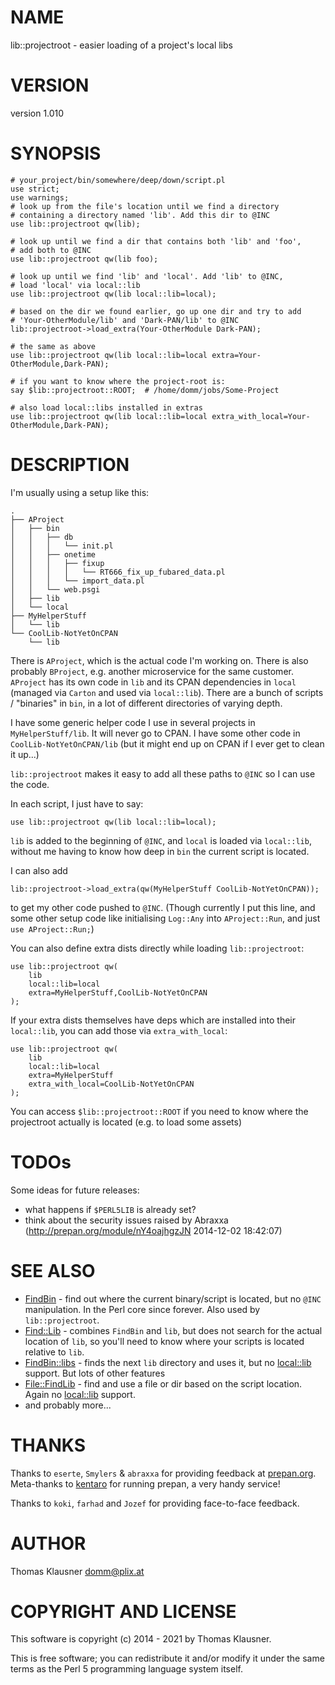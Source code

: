# NAME

lib::projectroot - easier loading of a project's local libs

# VERSION

version 1.010

# SYNOPSIS

    # your_project/bin/somewhere/deep/down/script.pl
    use strict;
    use warnings;
    # look up from the file's location until we find a directory
    # containing a directory named 'lib'. Add this dir to @INC
    use lib::projectroot qw(lib);

    # look up until we find a dir that contains both 'lib' and 'foo',
    # add both to @INC
    use lib::projectroot qw(lib foo);

    # look up until we find 'lib' and 'local'. Add 'lib' to @INC,
    # load 'local' via local::lib
    use lib::projectroot qw(lib local::lib=local);

    # based on the dir we found earlier, go up one dir and try to add
    # 'Your-OtherModule/lib' and 'Dark-PAN/lib' to @INC
    lib::projectroot->load_extra(Your-OtherModule Dark-PAN);

    # the same as above
    use lib::projectroot qw(lib local::lib=local extra=Your-OtherModule,Dark-PAN);

    # if you want to know where the project-root is:
    say $lib::projectroot::ROOT;  # /home/domm/jobs/Some-Project

    # also load local::libs installed in extras
    use lib::projectroot qw(lib local::lib=local extra_with_local=Your-OtherModule,Dark-PAN);

# DESCRIPTION

I'm usually using a setup like this:

    .
    ├── AProject
    │   ├── bin
    │   │   ├── db
    │   │   │   └── init.pl
    │   │   ├── onetime
    │   │   │   ├── fixup
    │   │   │   │   └── RT666_fix_up_fubared_data.pl
    │   │   │   └── import_data.pl
    │   │   └── web.psgi
    │   ├── lib
    │   └── local
    ├── MyHelperStuff
    │   └── lib
    └── CoolLib-NotYetOnCPAN
        └── lib

There is `AProject`, which is the actual code I'm working on. There
is also probably `BProject`, e.g. another microservice for the same
customer. `AProject` has its own code in `lib` and its CPAN
dependencies in `local` (managed via `Carton` and used via
`local::lib`). There are a bunch of scripts / "binaries" in `bin`,
in a lot of different directories of varying depth.

I have some generic helper code I use in several projects in
`MyHelperStuff/lib`. It will never go to CPAN. I have some other code
in `CoolLib-NotYetOnCPAN/lib` (but it might end up on CPAN if I ever
get to clean it up...)

`lib::projectroot` makes it easy to add all these paths to `@INC` so
I can use the code.

In each script, I just have to say:

    use lib::projectroot qw(lib local::lib=local);

`lib` is added to the beginning of `@INC`, and `local` is loaded via
`local::lib`, without me having to know how deep in `bin` the
current script is located.

I can also add

    lib::projectroot->load_extra(qw(MyHelperStuff CoolLib-NotYetOnCPAN));

to get my other code pushed to `@INC`. (Though currently I put this
line, and some other setup code like initialising `Log::Any` into
`AProject::Run`, and just `use AProject::Run;`)

You can also define extra dists directly while loading `lib::projectroot`:

    use lib::projectroot qw(
        lib
        local::lib=local
        extra=MyHelperStuff,CoolLib-NotYetOnCPAN
    );

If your extra dists themselves have deps which are installed into their `local::lib`, you can add those via `extra_with_local`:

    use lib::projectroot qw(
        lib
        local::lib=local
        extra=MyHelperStuff
        extra_with_local=CoolLib-NotYetOnCPAN
    );

You can access `$lib::projectroot::ROOT` if you need to know where the projectroot actually is located (e.g. to load some assets)

# TODOs

Some ideas for future releases:

- what happens if `$PERL5LIB` is already set?
- think about the security issues raised by Abraxxa (http://prepan.org/module/nY4oajhgzJN 2014-12-02 18:42:07)

# SEE ALSO

- [FindBin](https://metacpan.org/pod/FindBin) - find out where the current binary/script is located, but no `@INC` manipulation. In the Perl core since forever. Also used by `lib::projectroot`.
- [Find::Lib](https://metacpan.org/pod/Find%3A%3ALib) - combines `FindBin` and `lib`, but does not search for the actual location of `lib`, so you'll need to know where your scripts is located relative to `lib`.
- [FindBin::libs](https://metacpan.org/pod/FindBin%3A%3Alibs) - finds the next `lib` directory and uses it, but no [local::lib](https://metacpan.org/pod/local%3A%3Alib) support. But lots of other features
- [File::FindLib](https://metacpan.org/pod/File%3A%3AFindLib) - find and use a file or dir based on the script location. Again no [local::lib](https://metacpan.org/pod/local%3A%3Alib) support.
- and probably more...

# THANKS

Thanks to `eserte`, `Smylers` & `abraxxa` for providing feedback
at [prepan.org](http://prepan.org/module/nY4oajhgzJN). Meta-thanks to
[kentaro](http://twitter.com/kentaro) for running prepan, a very handy
service!

Thanks to `koki`, `farhad` and `Jozef` for providing face-to-face
feedback.

# AUTHOR

Thomas Klausner <domm@plix.at>

# COPYRIGHT AND LICENSE

This software is copyright (c) 2014 - 2021 by Thomas Klausner.

This is free software; you can redistribute it and/or modify it under
the same terms as the Perl 5 programming language system itself.

